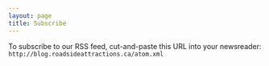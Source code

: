 ```yaml
---
layout: page
title: Subscribe
---
```


To subscribe to our RSS feed, cut-and-paste this URL into your newsreader:
```http://blog.roadsideattractions.ca/atom.xml```
